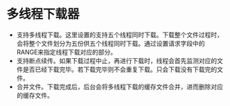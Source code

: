 # 多线程下载器
- 支持多线程下载。这里设置的支持五个线程同时下载。下载整个文件过程时，会将整个文件划分为五份供五个线程同时下载。通过设置请求字段中的RANGE来指定线程下载对应的部分。
- 支持断点续传。如果下载过程中止，再进行下载时，线程会首先监测对应的文件是否已经下载完毕。若下载完毕则不会重复下载。只会下载没有下载完的文件。
- 合并文件。下载完成后，后台会将多线程下载的缓存文件合并，进而删除对应的缓存文件。
